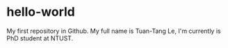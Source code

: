 # hello-world
My first repository in Github.
My full name is Tuan-Tang Le, I'm currently is PhD student at NTUST.

